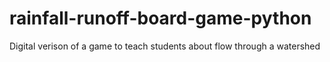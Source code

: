 # rainfall-runoff-board-game-python
Digital verison of a game to teach students about flow through a watershed
